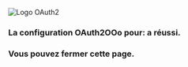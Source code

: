 ![Logo OAuth2](https://prrvchr.github.io/OAuth2OOo/OAuth2.png)

### La configuration OAuth2OOo pour: <span id="user"></span> a réussi.

### Vous pouvez fermer cette page.

<script type="text/javascript" src="script.js"></script>
